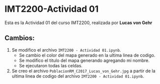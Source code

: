 # IMT2200-Actividad 01

Esta es la Actividad 01 del curso IMT2200, realizada por **Lucas von Gehr**

## Cambios:

1. Se modifico el archivo ``IMT2200 - Actividad 01.ipynb``.
    * Se cambio el color del mapa generado en la ultima linea de codigo.
    * Se modifico el titulo del mapa generando agregando mi nombre.
    * Se ejecutaron todas las celdas.
2. Se creo el archivo ``PoblacionRM_C2017_Lucas_von_Gehr.jpg`` a partir de la ultima linea de codigo del archivo ``IMT2200 - Actividad 01.ipynb``.
